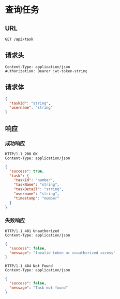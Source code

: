# 查询任务

## **URL**

`GET /api/task`

## **请求头**

```http
Content-Type: application/json
Authorization: Bearer jwt-token-string
```

## **请求体**

```json
{
  "taskId": "string",
  "username": "string"
}
```

## **响应**

### 成功响应

```http
HTTP/1.1 200 OK
Content-Type: application/json
```

```json
{
  "success": true,
  "task": {
    "taskId": "number",
    "taskName": "string",
    "taskDetail": "string",
    "username": "string",
    "timestamp": "number"
  }
}
```

### 失败响应

```http
HTTP/1.1 401 Unauthorized
Content-Type: application/json
```

```json
{
  "success": false,
  "message": "Invalid token or unauthorized access"
}
```

```http
HTTP/1.1 404 Not Found
Content-Type: application/json
```

```json
{
  "success": false,
  "message": "Task not found"
}
```
